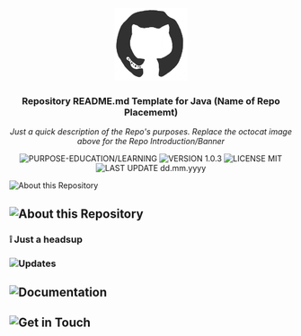 <p align="center"><img src="/md_assets/octocat.gif" alt="Logo" width="130" height="130"></p>
<h3 align="center">Repository README.md Template for Java (Name of Repo Placememt)</h3>
<p align="center"><em>Just a quick description of the Repo's purposes. Replace the octocat image above for the Repo Introduction/Banner</em></p>
<p align="center">
   <img src="https://img.shields.io/badge/PURPOSE-EDUCATION/LEARNING-%2300416a?logoColor=white&labelColor=%2300416a&color=%2324292e&textColor=white" alt="PURPOSE-EDUCATION/LEARNING">
   <img src="https://img.shields.io/badge/VERSION-1.0.3-%2300416a?logoColor=white&labelColor=%2300416a&color=%2324292e&textColor=white" alt="VERSION 1.0.3">
   <img src="https://img.shields.io/badge/LICENSE-MIT-%2300416a?logoColor=white&labelColor=%2300416a&color=%2324292e&textColor=white" alt="LICENSE MIT">
   <img src="https://img.shields.io/badge/LAST%20UPDATE-dd.mm.yyyy-%2300416a?logoColor=white&labelColor=%2300416a&color=%2324292e&textColor=white" alt="LAST UPDATE dd.mm.yyyy">
</p>


![About this Repository](https://img.shields.io/badge/%3E%3E!-About%20this%20Repository-%2300416a?logoColor=white&labelColor=%2300416a&color=%2324292e&textColor=white)


## ![About this Repository](https://img.shields.io/badge/%3E%3E%3E--About%20this%20Repository-%2300416a?logoColor=white&labelColor=%2300416a&color=%2324292e&textColor=white)


### :grey_exclamation: Just a headsup

### ![Updates](https://img.shields.io/badge/%3E%3E%3E--Updates-%2300416a?logoColor=white&labelColor=%2300416a&color=%2324292e&textColor=white)


## ![Documentation](https://img.shields.io/badge/%3E%3E%3E--Documentation-%2300416a?logoColor=white&labelColor=%2300416a&color=%2324292e&textColor=white)


## ![Get in Touch](https://img.shields.io/badge/%3E%3E%3E--Get%20in%20Touch-%2300416a?logoColor=white&labelColor=%2300416a&color=%2324292e&textColor=white)
